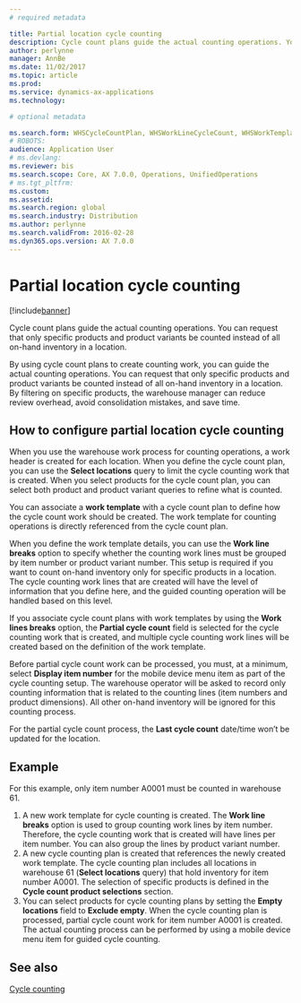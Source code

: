 ```yaml
---
# required metadata

title: Partial location cycle counting 
description: Cycle count plans guide the actual counting operations. You can request that only specific products and product variants be counted instead of all on-hand inventory in a location.
author: perlynne
manager: AnnBe
ms.date: 11/02/2017
ms.topic: article
ms.prod: 
ms.service: dynamics-ax-applications
ms.technology: 

# optional metadata

ms.search.form: WHSCycleCountPlan, WHSWorkLineCycleCount, WHSWorkTemplateLineGroup, WHSWorkTemplateTable
# ROBOTS: 
audience: Application User
# ms.devlang: 
ms.reviewer: bis
ms.search.scope: Core, AX 7.0.0, Operations, UnifiedOperations
# ms.tgt_pltfrm: 
ms.custom: 
ms.assetid:
ms.search.region: global
ms.search.industry: Distribution
ms.author: perlynne
ms.search.validFrom: 2016-02-28
ms.dyn365.ops.version: AX 7.0.0
---
```


# Partial location cycle counting

[!include[banner](../includes/banner.md)]


Cycle count plans guide the actual counting operations. You can request that only specific products and product variants be counted instead of all on-hand inventory in a location.

By using cycle count plans to create counting work, you can guide the actual counting operations. You can request that only specific products and product variants be counted instead of all on-hand inventory in a location. By filtering on specific products, the warehouse manager can reduce review overhead, avoid consolidation mistakes, and save time.

## How to configure partial location cycle counting
When you use the warehouse work process for counting operations, a work header is created for each location. When you define the cycle count plan, you can use the **Select locations** query to limit the cycle counting work that is created. When you select products for the cycle count plan, you can select both product and product variant queries to refine what is counted. 

You can associate a **work template** with a cycle count plan to define how the cycle count work should be created. The work template for counting operations is directly referenced from the cycle count plan. 

When you define the work template details, you can use the **Work line breaks** option to specify whether the counting work lines must be grouped by item number or product variant number. This setup is required if you want to count on-hand inventory only for specific products in a location. The cycle counting work lines that are created will have the level of information that you define here, and the guided counting operation will be handled based on this level. 

If you associate cycle count plans with work templates by using the **Work lines breaks** option, the **Partial cycle count** field is selected for the cycle counting work that is created, and multiple cycle counting work lines will be created based on the definition of the work template. 

Before partial cycle count work can be processed, you must, at a minimum, select **Display item number** for the mobile device menu item as part of the cycle counting setup. The warehouse operator will be asked to record only counting information that is related to the counting lines (item numbers and product dimensions). All other on-hand inventory will be ignored for this counting process. 

For the partial cycle count process, the **Last cycle count** date/time won’t be updated for the location.

## Example
For this example, only item number A0001 must be counted in warehouse 61.

1.  A new work template for cycle counting is created. The **Work line breaks** option is used to group counting work lines by item number. Therefore, the cycle counting work that is created will have lines per item number. You can also group the lines by product variant number.
2.  A new cycle counting plan is created that references the newly created work template. The cycle counting plan includes all locations in warehouse 61 (**Select locations** query) that hold inventory for item number A0001. The selection of specific products is defined in the **Cycle count product selections** section.
3.  You can select products for cycle counting plans by setting the **Empty locations** field to **Exclude empty**. When the cycle counting plan is processed, partial cycle count work for item number A0001 is created. The actual counting process can be performed by using a mobile device menu item for guided cycle counting.



See also
--------

[Cycle counting](cycle-counting.md)

